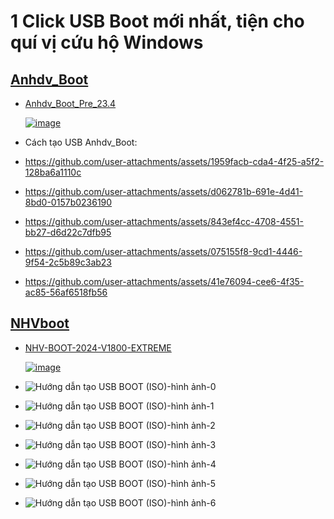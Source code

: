 # 1 Click USB Boot mới nhất, tiện cho quí vị cứu hộ Windows

## [Anhdv_Boot](https://3w7ng6-my.sharepoint.com/:f:/g/personal/driver_3w7ng6_onmicrosoft_com/EqwzdjLFHnJDu8vEM_9bQe4B7hiPDdIDfARO1Pusb0ZQ1Q?e=4SqYf4)
- [Anhdv_Boot_Pre_23.4](https://3w7ng6-my.sharepoint.com/:f:/g/personal/driver_3w7ng6_onmicrosoft_com/EqwzdjLFHnJDu8vEM_9bQe4B7hiPDdIDfARO1Pusb0ZQ1Q?e=4SqYf4)

  [![image](https://github.com/user-attachments/assets/beb72f5c-299f-44fa-8cbd-0565fe4764a1)](https://3w7ng6-my.sharepoint.com/:f:/g/personal/driver_3w7ng6_onmicrosoft_com/EqwzdjLFHnJDu8vEM_9bQe4B7hiPDdIDfARO1Pusb0ZQ1Q?e=4SqYf4)

- Cách tạo USB Anhdv_Boot:
- https://github.com/user-attachments/assets/1959facb-cda4-4f25-a5f2-128ba6a1110c
- https://github.com/user-attachments/assets/d062781b-691e-4d41-8bd0-0157b0236190
- https://github.com/user-attachments/assets/843ef4cc-4708-4551-bb27-d6d22c7dfb95
- https://github.com/user-attachments/assets/075155f8-9cd1-4446-9f54-2c5b89c3ab23
- https://github.com/user-attachments/assets/41e76094-cee6-4f35-ac85-56af6518fb56

## [NHVboot](https://3w7ng6-my.sharepoint.com/:f:/g/personal/driver_3w7ng6_onmicrosoft_com/EhBP3wtqPtlOsfqbubnkr4wBuLCnIamWdOtnzyiENiKz_Q?e=7U5jXC)
- [NHV-BOOT-2024-V1800-EXTREME](https://3w7ng6-my.sharepoint.com/:f:/g/personal/driver_3w7ng6_onmicrosoft_com/EhBP3wtqPtlOsfqbubnkr4wBuLCnIamWdOtnzyiENiKz_Q?e=7U5jXC)

  [![image](https://github.com/user-attachments/assets/beb72f5c-299f-44fa-8cbd-0565fe4764a1)](https://3w7ng6-my.sharepoint.com/:f:/g/personal/driver_3w7ng6_onmicrosoft_com/EhBP3wtqPtlOsfqbubnkr4wBuLCnIamWdOtnzyiENiKz_Q?e=7U5jXC)

- ![Hướng dẫn tạo USB BOOT (ISO)-hình ảnh-0](https://github.com/user-attachments/assets/5faf78a0-abc2-438a-840a-cab468e1fb68)

- ![Hướng dẫn tạo USB BOOT (ISO)-hình ảnh-1](https://github.com/user-attachments/assets/79650ece-c676-48fb-8495-87a2d114aed7)

- ![Hướng dẫn tạo USB BOOT (ISO)-hình ảnh-2](https://github.com/user-attachments/assets/66f37e79-0a82-4d5b-a0d3-553a50062aa3)

- ![Hướng dẫn tạo USB BOOT (ISO)-hình ảnh-3](https://github.com/user-attachments/assets/cc9f3e7a-667f-4ebc-a982-f6093c81fde8)

- ![Hướng dẫn tạo USB BOOT (ISO)-hình ảnh-4](https://github.com/user-attachments/assets/47f454a1-b414-41f1-87e4-bbd600a3551a)

- ![Hướng dẫn tạo USB BOOT (ISO)-hình ảnh-5](https://github.com/user-attachments/assets/ad6aa13e-809c-432f-b7c0-bc92e2e81d42)

- ![Hướng dẫn tạo USB BOOT (ISO)-hình ảnh-6](https://github.com/user-attachments/assets/6ae8fdef-5845-4620-aa97-56f2f989aae4)













